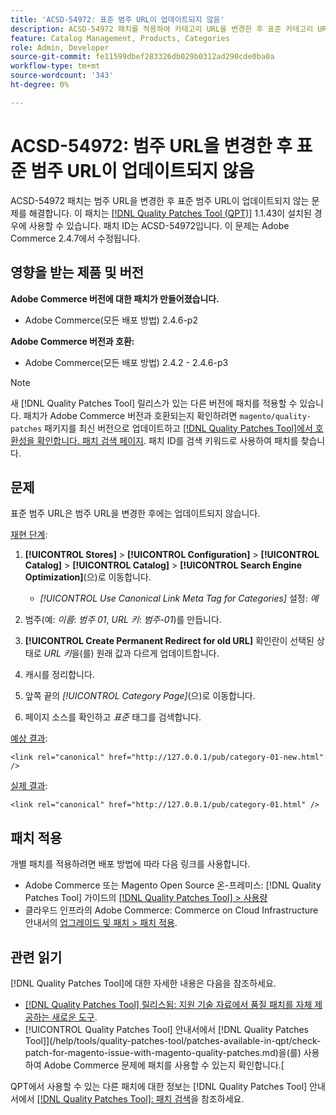 ```yaml
---
title: 'ACSD-54972: 표준 범주 URL이 업데이트되지 않음'
description: ACSD-54972 패치를 적용하여 카테고리 URL을 변경한 후 표준 카테고리 URL이 업데이트되지 않는 Adobe Commerce 문제를 해결합니다.
feature: Catalog Management, Products, Categories
role: Admin, Developer
source-git-commit: fe11599dbef283326db029b0312ad290cde0ba0a
workflow-type: tm+mt
source-wordcount: '343'
ht-degree: 0%

---
```


# ACSD-54972: 범주 URL을 변경한 후 표준 범주 URL이 업데이트되지 않음

ACSD-54972 패치는 범주 URL을 변경한 후 표준 범주 URL이 업데이트되지 않는 문제를 해결합니다. 이 패치는 [[!DNL Quality Patches Tool (QPT)]](https://experienceleague.adobe.com/en/docs/commerce-knowledge-base/kb/announcements/commerce-announcements/magento-quality-patches-released-new-tool-to-self-serve-quality-patches) 1.1.43이 설치된 경우에 사용할 수 있습니다. 패치 ID는 ACSD-54972입니다. 이 문제는 Adobe Commerce 2.4.7에서 수정됩니다.

## 영향을 받는 제품 및 버전

**Adobe Commerce 버전에 대한 패치가 만들어졌습니다.**

* Adobe Commerce(모든 배포 방법) 2.4.6-p2

**Adobe Commerce 버전과 호환:**

* Adobe Commerce(모든 배포 방법) 2.4.2 - 2.4.6-p3

>[!NOTE]
>
>새 [!DNL Quality Patches Tool] 릴리스가 있는 다른 버전에 패치를 적용할 수 있습니다. 패치가 Adobe Commerce 버전과 호환되는지 확인하려면 `magento/quality-patches` 패키지를 최신 버전으로 업데이트하고 [[!DNL Quality Patches Tool]에서 호환성을 확인합니다. 패치 검색 페이지](https://experienceleague.adobe.com/tools/commerce-quality-patches/index.html). 패치 ID를 검색 키워드로 사용하여 패치를 찾습니다.

## 문제

표준 범주 URL은 범주 URL을 변경한 후에는 업데이트되지 않습니다.

<u>재현 단계</u>:

1. **[!UICONTROL Stores]** > **[!UICONTROL Configuration]** > **[!UICONTROL Catalog]** > **[!UICONTROL Catalog]** > **[!UICONTROL Search Engine Optimization]**(으)로 이동합니다.

   * *[!UICONTROL Use Canonical Link Meta Tag for Categories]* 설정: *예*

2. 범주(예: *이름*: *범주 01*, *URL 키*: *범주-01*)를 만듭니다.
3. **[!UICONTROL Create Permanent Redirect for old URL]** 확인란이 선택된 상태로 *URL 키*&#x200B;을(를) 원래 값과 다르게 업데이트합니다.
4. 캐시를 정리합니다.
5. 앞쪽 끝의 *[!UICONTROL Category Page]*(으)로 이동합니다.
6. 페이지 소스를 확인하고 *표준* 태그를 검색합니다.

<u>예상 결과</u>:

`<link rel="canonical" href="http://127.0.0.1/pub/category-01-new.html" />`

<u>실제 결과</u>:

`<link rel="canonical" href="http://127.0.0.1/pub/category-01.html" />`

## 패치 적용

개별 패치를 적용하려면 배포 방법에 따라 다음 링크를 사용합니다.

* Adobe Commerce 또는 Magento Open Source 온-프레미스: [!DNL Quality Patches Tool] 가이드의 [[!DNL Quality Patches Tool] > 사용량](/help/tools/quality-patches-tool/usage.md)
* 클라우드 인프라의 Adobe Commerce: Commerce on Cloud Infrastructure 안내서의 [업그레이드 및 패치 > 패치 적용](https://experienceleague.adobe.com/docs/commerce-cloud-service/user-guide/develop/upgrade/apply-patches.html).

## 관련 읽기

[!DNL Quality Patches Tool]에 대한 자세한 내용은 다음을 참조하세요.

* [[!DNL Quality Patches Tool] 릴리스됨: 지원 기술 자료에서 품질 패치를 자체 제공하는 새로운 도구](https://experienceleague.adobe.com/en/docs/commerce-knowledge-base/kb/announcements/commerce-announcements/magento-quality-patches-released-new-tool-to-self-serve-quality-patches).
* [!UICONTROL Quality Patches Tool] 안내서에서  [!DNL Quality Patches Tool]](/help/tools/quality-patches-tool/patches-available-in-qpt/check-patch-for-magento-issue-with-magento-quality-patches.md)을(를) 사용하여 Adobe Commerce 문제에 패치를 사용할 수 있는지 확인합니다.[


QPT에서 사용할 수 있는 다른 패치에 대한 정보는 [!DNL Quality Patches Tool] 안내서에서 [[!DNL Quality Patches Tool]: 패치 검색](https://experienceleague.adobe.com/tools/commerce-quality-patches/index.html)을 참조하세요.
